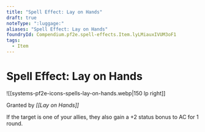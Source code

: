 ```yaml
---
title: "Spell Effect: Lay on Hands"
draft: true
noteType: ":luggage:"
aliases: "Spell Effect: Lay on Hands"
foundryId: Compendium.pf2e.spell-effects.Item.lyLMiauxIVUM3oF1
tags:
  - Item
---
```


# Spell Effect: Lay on Hands
![[systems-pf2e-icons-spells-lay-on-hands.webp|150 lp right]]

Granted by _[[Lay on Hands]]_

If the target is one of your allies, they also gain a +2 status bonus to AC for 1 round.
